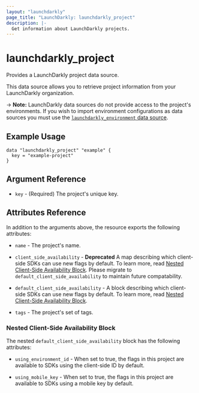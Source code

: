 ```yaml
---
layout: "launchdarkly"
page_title: "LaunchDarkly: launchdarkly_project"
description: |-
  Get information about LaunchDarkly projects.
---
```


# launchdarkly_project

Provides a LaunchDarkly project data source.

This data source allows you to retrieve project information from your LaunchDarkly organization.

-> **Note:** LaunchDarkly data sources do not provide access to the project's environments. If you wish to import environment configurations as data sources you must use the [`launchdarkly_environment` data source](/docs/providers/launchdarkly/d/environment.html).

## Example Usage

```hcl
data "launchdarkly_project" "example" {
  key = "example-project"
}
```

## Argument Reference

- `key` - (Required) The project's unique key.

## Attributes Reference

In addition to the arguments above, the resource exports the following attributes:

- `name` - The project's name.

- `client_side_availability` - **Deprecated** A map describing which client-side SDKs can use new flags by default. To learn more, read [Nested Client-Side Availability Block](#nested-client-side-availability-block).
Please migrate to `default_client_side_availability` to maintain future compatability.

- `default_client_side_availability` - A block describing which client-side SDKs can use new flags by default. To learn more, read [Nested Client-Side Availability Block](#nested-client-side-availability-block).

- `tags` - The project's set of tags.

### Nested Client-Side Availability Block

The nested `default_client_side_availability` block has the following attributes:

- `using_environment_id` - When set to true, the flags in this project are available to SDKs using the client-side ID by default.

- `using_mobile_key` - When set to true, the flags in this project are available to SDKs using a mobile key by default.
